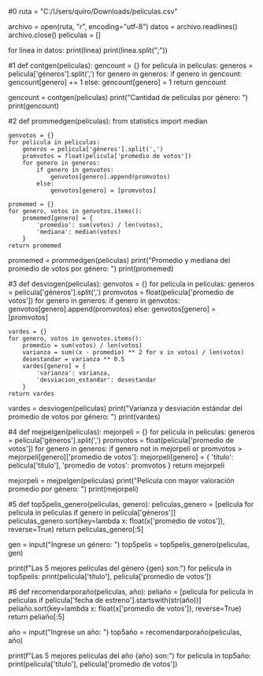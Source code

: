 #0
ruta = "C:/Users/quiro/Downloads/peliculas.csv"

archivo = open(ruta, "r", encoding="utf-8")
datos = archivo.readlines()
archivo.close()
peliculas = []

for linea in datos:
    print(linea)
    print(linea.split(";"))

#1
def contgen(peliculas):
    gencount = {}
    for pelicula in peliculas:
        generos = pelicula['géneros'].split(',')
        for genero in generos:
            if genero in gencount:
                gencount[genero] += 1
            else:
                gencount[genero] = 1
    return gencount

gencount = contgen(peliculas)
print("Cantidad de películas por género: ")
print(gencount)

#2
def prommedgen(peliculas):
    from statistics import median

    genvotos = {}
    for pelicula in peliculas:
        generos = pelicula['géneros'].split(',')
        promvotos = float(pelicula['promedio de votos'])
        for genero in generos:
            if genero in genvotos:
                genvotos[genero].append(promvotos)
            else:
                genvotos[genero] = [promvotos]

    promemed = {}
    for genero, votos in genvotos.items():
        promemed[genero] = {
            'promedio': sum(votos) / len(votos),
            'mediana': median(votos)
        }
    return promemed

promemed = prommedgen(peliculas)
print("Promedio y mediana del promedio de votos por género: ")
print(promemed)

#3
def desviogen(peliculas):
    genvotos = {}
    for pelicula in peliculas:
        generos = pelicula['géneros'].split(',')
        promvotos = float(pelicula['promedio de votos'])
        for genero in generos:
            if genero in genvotos:
                genvotos[genero].append(promvotos)
            else:
                genvotos[genero] = [promvotos]

    vardes = {}
    for genero, votos in genvotos.items():
        promedio = sum(votos) / len(votos)
        varianza = sum((x - promedio) ** 2 for x in votos) / len(votos)
        desestandar = varianza ** 0.5
        vardes[genero] = {
            'varianza': varianza,
            'desviacion_estandar': desestandar
        }
    return vardes

vardes = desviogen(peliculas)
print("Varianza y desviación estándar del promedio de votos por género: ")
print(vardes)

#4
def mejpelgen(peliculas):
    mejorpeli = {}
    for pelicula in peliculas:
        generos = pelicula['géneros'].split(',')
        promvotos = float(pelicula['promedio de votos'])
        for genero in generos:
            if genero not in mejorpeli or promvotos > mejorpeli[genero]['promedio de votos']:
                mejorpeli[genero] = {
                    'título': pelicula['título'],
                    'promedio de votos': promvotos
                }
    return mejorpeli

mejorpeli = mejpelgen(peliculas)
print("Película con mayor valoración promedio por género: ")
print(mejorpeli)

#5
def top5pelis_genero(peliculas, genero):
    peliculas_genero = [pelicula for pelicula in peliculas if genero in pelicula['géneros']]
    peliculas_genero.sort(key=lambda x: float(x['promedio de votos']), reverse=True)
    return peliculas_genero[:5]

gen = input("Ingrese un género: ")
top5pelis = top5pelis_genero(peliculas, gen)

print(f"Las 5 mejores películas del género {gen} son:")
for pelicula in top5pelis:
    print(pelicula['título'], pelicula['promedio de votos'])

#6
def recomendarporaño(peliculas, año):
    peliaño = [pelicula for pelicula in peliculas if pelicula['fecha de estreno'].startswith(str(año))]
    peliaño.sort(key=lambda x: float(x['promedio de votos']), reverse=True)
    return peliaño[:5]

año = input("Ingrese un año: ")
top5año = recomendarporaño(peliculas, año)

print(f"Las 5 mejores películas del año {año} son:")
for pelicula in top5año:
    print(pelicula['título'], pelicula['promedio de votos'])
